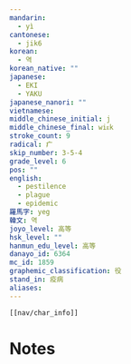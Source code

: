 ```yaml
---
mandarin:
  - yì
cantonese:
  - jik6
korean:
  - 역
korean_native: ""
japanese:
  - EKI
  - YAKU
japanese_nanori: ""
vietnamese:
middle_chinese_initial: j
middle_chinese_final: wiᴇk
stroke_count: 9
radical: 疒
skip_number: 3-5-4
grade_level: 6
pos: ""
english:
  - pestilence
  - plague
  - epidemic
羅馬字: yeg
韓文: 역
joyo_level: 高等
hsk_level: ""
hanmun_edu_level: 高等
danayo_id: 6364
mc_id: 1859
graphemic_classification: 役
stand_in: 疫病
aliases:
---
```

```meta-bind-embed
[[nav/char_info]]
```

# Notes
